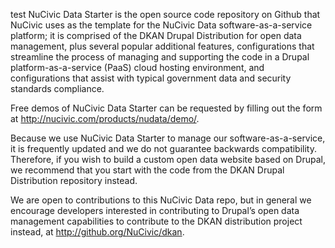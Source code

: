 test
NuCivic Data Starter is the open source code repository on Github that NuCivic uses as the template for the NuCivic Data software-as-a-service platform; it is comprised of the DKAN Drupal Distribution for open data management, plus several popular additional features, configurations that streamline the process of managing and supporting the code in a Drupal platform-as-a-service (PaaS) cloud hosting environment, and configurations that assist with typical government data and security standards compliance.

Free demos of NuCivic Data Starter can be requested by filling out the form at http://nucivic.com/products/nudata/demo/.

Because we use NuCivic Data Starter to manage our software-as-a-service, it is frequently updated and we do not guarantee backwards compatibility.   Therefore, if you wish to build a custom open data website based on Drupal, we recommend that you start with the code from the DKAN Drupal Distribution repository instead.

We are open to contributions to this NuCivic Data repo, but in general we encourage developers interested in contributing to Drupal’s open data management capabilities to contribute to the DKAN distribution project instead, at http://github.org/NuCivic/dkan.
